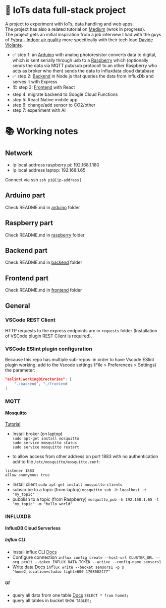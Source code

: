 # 🧮 IoTs data full-stack project

A project to experiment with IoTs, data handling and web apps.  
The project has also a related tutorial on [Medium](https://medium.com/@pcolturi/iots-light-sensor-full-stack-project-with-arduino-raspberry-python-influxdb-typescript-express-194b10023f54) (wrok in progress).  
The project gets an initial inspiration from a job interview I had with the guys of [Fybra - Indoor air quality](https://fybra.co/) more specifically with their tech lead [Davide Violante](https://github.com/DavideViolante).  

- ✅ step 1: an [Arduino](/arduino/) with analog photoresistor converts data to digital, which is sent serially through usb to a [Raspberry](/raspberry/) which (optionally sends the data via MQTT pub/sub protocoll to an other Raspberry who acts as broker who then) sends the data to Influxdata cloud database
- ✅ step 2: [Backend](/backend/) in Node.js that queries the data from InfluxDb and serves it with Express 
- 🏗️ step 3: [Frontend](/frontend/) with React 
- step 4: migrate backend to Google Cloud Functions
- step 5: React Native mobile app
- step 6: change/add sensor to CO2/other 
- step 7: experiment with AI

# 📚 Working notes

## Network

- Ip local address raspberry pi: 192.168.1.180
- Ip local address laptop: 192.168.1.65

Connect via ssh `ssh pi@[ip-address]`

## Arduino part

Check README.md in [arduino](/arduino/) folder

## Raspberry part

Check README.md in [raspberry](/raspberry/) folder

## Backend part

Check README.md in [backend](/backend/) folder

## Frontend part

Check README.md in [frontend](/frontend/) folder

## General

### VSCode REST Client

HTTP requests to the express endpoints are in `requests` folder (Installation of VSCode plugin REST Client is required).

### VSCode ESlint plugin configuration

Because this repo has multiple sub-repos: in order to have Vscode ESlint plugin working, add to the Vscode settings (File > Preferences > Settings) the parameter: 

```json
"eslint.workingDirectories": [
    "./backend", "./frontend
]
```

### MQTT

#### Mosquitto


[Tutorial](https://logicaprogrammabile.it/mqtt-installare-mosquitto-raspberry-pi-progetti-iot/)
- Install broker (on laptop)  
`sudo apt-get install mosquitto`  
`sudo service mosquitto status`  
`sudo service mosquitto restart`  

- to allow access from other address on port 1883 with no authentication add to file `/etc/mosquitto/mosquitto.conf`: 
```
listener 1883
allow_anonymous true
```

- Install client 
`sudo apt-get install mosquitto-clients`
- subscribe to a topic (from laptop)
`mosquitto_sub -h localhost -t "my_topic"`
- pubblish to a topic (from Raspberry)
`mosquitto_pub -h 192.168.1.65 -t "my_topic" -m "hello world"`


### INFLUXDB

#### InfluxDB Cloud Serverless

##### Influx CLI

- Install influx CLI [Docs](https://docs.influxdata.com/influxdb/cloud/tools/influx-cli/)
- Configure connection `influx config create --host-url CLUSTER_URL --org pcolt --token INFLUX_DATA_TOKEN --active --config-name sensors1`
- Write data [Docs](https://docs.influxdata.com/influxdb/cloud-serverless/get-started/write/)
`influx write --bucket sensors1 -p s "home2,location=studio light=600 1708502477"`

##### UI

- query all data from one table [Docs](https://docs.influxdata.com/influxdb/cloud-serverless/get-started/query/) `SELECT * from home2;`
- query all tables in bucket `SHOW TABLES;`
